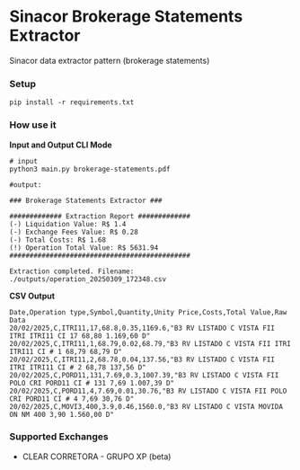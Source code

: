 # Sinacor Brokerage Statements Extractor

Sinacor data extractor pattern (brokerage statements)

### Setup

```shell
pip install -r requirements.txt
```

### How use it

**Input and Output CLI Mode**
```shell
# input
python3 main.py brokerage-statements.pdf

#output:

### Brokerage Statements Extractor ###

############# Extraction Report #############
(-) Liquidation Value: R$ 1.4
(-) Exchange Fees Value: R$ 0.28
(-) Total Costs: R$ 1.68
(!) Operation Total Value: R$ 5631.94
#############################################

Extraction completed. Filename: ./outputs/operation_20250309_172348.csv
```
**CSV Output**

```csv
Date,Operation type,Symbol,Quantity,Unity Price,Costs,Total Value,Raw Data
20/02/2025,C,ITRI11,17,68.8,0.35,1169.6,"B3 RV LISTADO C VISTA FII ITRI ITRI11 CI 17 68,80 1.169,60 D"
20/02/2025,C,ITRI11,1,68.79,0.02,68.79,"B3 RV LISTADO C VISTA FII ITRI ITRI11 CI # 1 68,79 68,79 D"
20/02/2025,C,ITRI11,2,68.78,0.04,137.56,"B3 RV LISTADO C VISTA FII ITRI ITRI11 CI # 2 68,78 137,56 D"
20/02/2025,C,PORD11,131,7.69,0.3,1007.39,"B3 RV LISTADO C VISTA FII POLO CRI PORD11 CI # 131 7,69 1.007,39 D"
20/02/2025,C,PORD11,4,7.69,0.01,30.76,"B3 RV LISTADO C VISTA FII POLO CRI PORD11 CI # 4 7,69 30,76 D"
20/02/2025,C,MOVI3,400,3.9,0.46,1560.0,"B3 RV LISTADO C VISTA MOVIDA ON NM 400 3,90 1.560,00 D"
```

### Supported Exchanges

- CLEAR CORRETORA - GRUPO XP (beta)